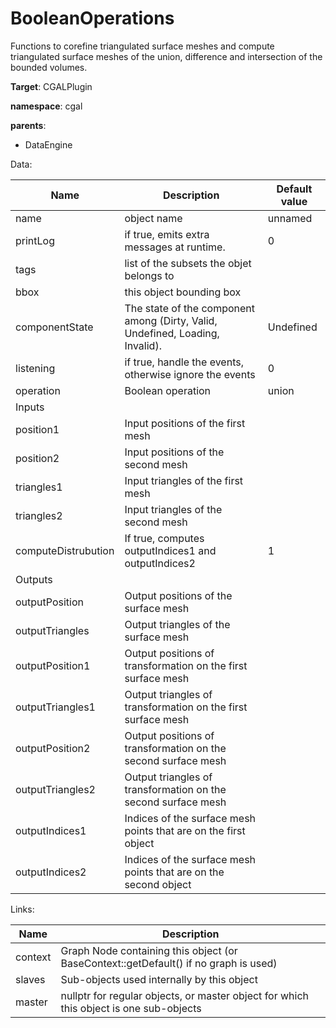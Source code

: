 # BooleanOperations

Functions to corefine triangulated surface meshes and compute triangulated surface meshes of the union, difference and intersection of the bounded volumes.


__Target__: CGALPlugin

__namespace__: cgal

__parents__: 

- DataEngine

Data: 

<table>
<thead>
    <tr>
        <th>Name</th>
        <th>Description</th>
        <th>Default value</th>
    </tr>
</thead>
<tbody>
	<tr>
		<td>name</td>
		<td>
object name
</td>
		<td>unnamed</td>
	</tr>
	<tr>
		<td>printLog</td>
		<td>
if true, emits extra messages at runtime.
</td>
		<td>0</td>
	</tr>
	<tr>
		<td>tags</td>
		<td>
list of the subsets the objet belongs to
</td>
		<td></td>
	</tr>
	<tr>
		<td>bbox</td>
		<td>
this object bounding box
</td>
		<td></td>
	</tr>
	<tr>
		<td>componentState</td>
		<td>
The state of the component among (Dirty, Valid, Undefined, Loading, Invalid).
</td>
		<td>Undefined</td>
	</tr>
	<tr>
		<td>listening</td>
		<td>
if true, handle the events, otherwise ignore the events
</td>
		<td>0</td>
	</tr>
	<tr>
		<td>operation</td>
		<td>
Boolean operation
</td>
		<td>union</td>
	</tr>
	<tr>
		<td colspan="3">Inputs</td>
	</tr>
	<tr>
		<td>position1</td>
		<td>
Input positions of the first mesh
</td>
		<td></td>
	</tr>
	<tr>
		<td>position2</td>
		<td>
Input positions of the second mesh
</td>
		<td></td>
	</tr>
	<tr>
		<td>triangles1</td>
		<td>
Input triangles of the first mesh
</td>
		<td></td>
	</tr>
	<tr>
		<td>triangles2</td>
		<td>
Input triangles of the second mesh
</td>
		<td></td>
	</tr>
	<tr>
		<td>computeDistrubution</td>
		<td>
If true, computes outputIndices1 and outputIndices2
</td>
		<td>1</td>
	</tr>
	<tr>
		<td colspan="3">Outputs</td>
	</tr>
	<tr>
		<td>outputPosition</td>
		<td>
Output positions of the surface mesh
</td>
		<td></td>
	</tr>
	<tr>
		<td>outputTriangles</td>
		<td>
Output triangles of the surface mesh
</td>
		<td></td>
	</tr>
	<tr>
		<td>outputPosition1</td>
		<td>
Output positions of transformation on the first surface mesh
</td>
		<td></td>
	</tr>
	<tr>
		<td>outputTriangles1</td>
		<td>
Output triangles of transformation on the first surface mesh
</td>
		<td></td>
	</tr>
	<tr>
		<td>outputPosition2</td>
		<td>
Output positions of transformation on the second surface mesh
</td>
		<td></td>
	</tr>
	<tr>
		<td>outputTriangles2</td>
		<td>
Output triangles of transformation on the second surface mesh
</td>
		<td></td>
	</tr>
	<tr>
		<td>outputIndices1</td>
		<td>
Indices of the surface mesh points that are on the first object
</td>
		<td></td>
	</tr>
	<tr>
		<td>outputIndices2</td>
		<td>
Indices of the surface mesh points that are on the second object
</td>
		<td></td>
	</tr>

</tbody>
</table>

Links: 

| Name | Description |
| ---- | ----------- |
|context|Graph Node containing this object (or BaseContext::getDefault() if no graph is used)|
|slaves|Sub-objects used internally by this object|
|master|nullptr for regular objects, or master object for which this object is one sub-objects|



